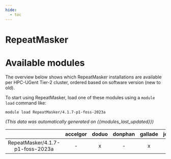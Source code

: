 ```yaml
---
hide:
  - toc
---
```


RepeatMasker
============

# Available modules


The overview below shows which RepeatMasker installations are available per HPC-UGent Tier-2 cluster, ordered based on software version (new to old).

To start using RepeatMasker, load one of these modules using a `module load` command like:

```shell
module load RepeatMasker/4.1.7-p1-foss-2023a
```

*(This data was automatically generated on {{modules_last_updated}})*  

| |accelgor|doduo|donphan|gallade|joltik|shinx|
| :---: | :---: | :---: | :---: | :---: | :---: | :---: |
|RepeatMasker/4.1.7-p1-foss-2023a|-|x|-|x|-|x|

